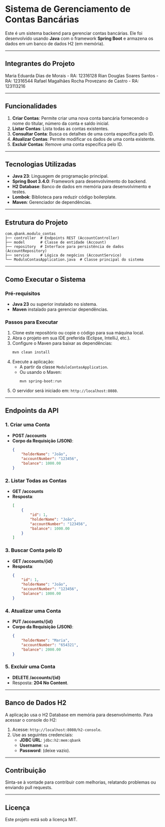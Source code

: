 
# Sistema de Gerenciamento de Contas Bancárias

Este é um sistema backend para gerenciar contas bancárias. Ele foi desenvolvido usando **Java** com o framework **Spring Boot** e armazena os dados em um banco de dados H2 (em memória).

---

## Integrantes do Projeto

Maria Eduarda Dias de Morais - RA: 12316128
Rian Douglas Soares Santos - RA: 12316544
Rafael Magalhães Rocha Provezano de Castro - RA: 123113216

---

## Funcionalidades

1. **Criar Contas**: Permite criar uma nova conta bancária fornecendo o nome do titular, número da conta e saldo inicial.
2. **Listar Contas**: Lista todas as contas existentes.
3. **Consultar Conta**: Busca os detalhes de uma conta específica pelo ID.
4. **Atualizar Contas**: Permite modificar os dados de uma conta existente.
5. **Excluir Contas**: Remove uma conta específica pelo ID.

---

## Tecnologias Utilizadas

- **Java 23**: Linguagem de programação principal.
- **Spring Boot 3.4.0**: Framework para desenvolvimento do backend.
- **H2 Database**: Banco de dados em memória para desenvolvimento e testes.
- **Lombok**: Biblioteca para reduzir código boilerplate.
- **Maven**: Gerenciador de dependências.

---

## Estrutura do Projeto

```
com.qbank.modulo_contas
├── controller  # Endpoints REST (AccountController)
├── model       # Classe de entidade (Account)
├── repository  # Interface para persistência de dados (AccountRepository)
├── service     # Lógica de negócios (AccountService)
└── ModuloContasApplication.java  # Classe principal do sistema
```

---

## Como Executar o Sistema

### Pré-requisitos

- **Java 23** ou superior instalado no sistema.
- **Maven** instalado para gerenciar dependências.

### Passos para Executar

1. Clone este repositório ou copie o código para sua máquina local.
2. Abra o projeto em sua IDE preferida (Eclipse, IntelliJ, etc.).
3. Configure o Maven para baixar as dependências:
   ```bash
   mvn clean install
   ```
4. Execute a aplicação:
   - A partir da classe `ModuloContasApplication`.
   - Ou usando o Maven:
     ```bash
     mvn spring-boot:run
     ```
5. O servidor será iniciado em: `http://localhost:8080`.

---

## Endpoints da API

### 1. Criar uma Conta
- **POST /accounts**
- **Corpo da Requisição (JSON)**:
  ```json
  {
      "holderName": "João",
      "accountNumber": "123456",
      "balance": 1000.00
  }
  ```

### 2. Listar Todas as Contas
- **GET /accounts**
- **Resposta**:
  ```json
  [
      {
          "id": 1,
          "holderName": "João",
          "accountNumber": "123456",
          "balance": 1000.00
      }
  ]
  ```

### 3. Buscar Conta pelo ID
- **GET /accounts/{id}**
- **Resposta**:
  ```json
  {
      "id": 1,
      "holderName": "João",
      "accountNumber": "123456",
      "balance": 1000.00
  }
  ```

### 4. Atualizar uma Conta
- **PUT /accounts/{id}**
- **Corpo da Requisição (JSON)**:
  ```json
  {
      "holderName": "Maria",
      "accountNumber": "654321",
      "balance": 2000.00
  }
  ```

### 5. Excluir uma Conta
- **DELETE /accounts/{id}**
- Resposta: **204 No Content**.

---

## Banco de Dados H2

A aplicação usa o H2 Database em memória para desenvolvimento. Para acessar o console do H2:

1. Acesse: `http://localhost:8080/h2-console`.
2. Use as seguintes credenciais:
   - **JDBC URL**: `jdbc:h2:mem:qbank`
   - **Username**: `sa`
   - **Password**: (deixe vazio).

---

## Contribuição

Sinta-se à vontade para contribuir com melhorias, relatando problemas ou enviando pull requests.

---

## Licença

Este projeto está sob a licença MIT.
